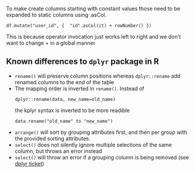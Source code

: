 

To make create columns starting with constant values those need to be expanded to static  columns using .asCol.
```
df.mutate("user_id", {  "id".asCol(it) + rowNumber() })

```
This is because operator invocation just works left to right and we don't want to change + in a global manner


## Known differences to `dplyr` package in R

* `rename()` will preserve column positions whereas `dplyr::rename` add renamed columns to the end of the table
* The mapping order is inverted in `rename()`. Instead of
   ```
   dplyr::rename(data, new_name=old_name)
   ```
   the kplyr syntax is inverted to be more readible
   ```
   data.rename("old_name" to "new_name")
   ```
* `arrange()` will sort by grouping attributes first, and then per group with the provided sorting attributes.
* `select()` does not silently ignore multiple selections of the same column, but throws an error instead
* `select()` will throw an error if a grouping column is being removed (see [dplyr ticket](https://github.com/hadley/dplyr/issues/1869))
